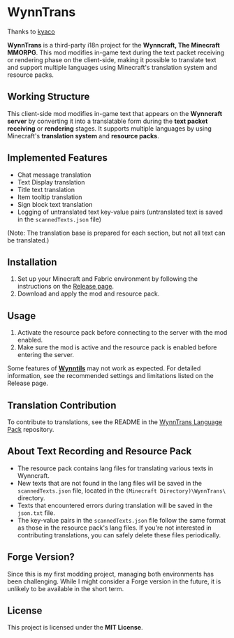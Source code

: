 # WynnTrans

Thanks to [kyaco](https://github.com/kyaco)

**WynnTrans** is a third-party i18n project for the **Wynncraft, The Minecraft MMORPG**. This mod modifies in-game text during the text packet receiving or rendering phase on the client-side, making it possible to translate text and support multiple languages using Minecraft's translation system and resource packs.

## Working Structure

This client-side mod modifies in-game text that appears on the **Wynncraft server** by converting it into a translatable form during the **text packet receiving** or **rendering** stages. It supports multiple languages by using Minecraft's **translation system** and **resource packs**.

## Implemented Features

- Chat message translation
- Text Display translation
- Title text translation
- Item tooltip translation
- Sign block text translation
- Logging of untranslated text key-value pairs (untranslated text is saved in the `scannedTexts.json` file)

(Note: The translation base is prepared for each section, but not all text can be translated.)

## Installation

1. Set up your Minecraft and Fabric environment by following the instructions on the [Release page](https://github.com/Hexagreen/WynnTrans/releases).
2. Download and apply the mod and resource pack.

## Usage

1. Activate the resource pack before connecting to the server with the mod enabled.
2. Make sure the mod is active and the resource pack is enabled before entering the server.

Some features of [**Wynntils**](https://github.com/Wynntils/Wynntils) may not work as expected. For detailed information, see the recommended settings and limitations listed on the Release page.

## Translation Contribution

To contribute to translations, see the README in the [WynnTrans Language Pack](https://github.com/Hexagreen/WynnTrans-Language-Pack) repository.

## About Text Recording and Resource Pack

- The resource pack contains lang files for translating various texts in Wynncraft.
- New texts that are not found in the lang files will be saved in the `scannedTexts.json` file, located in the `(Minecraft Directory)\WynnTrans\` directory.
- Texts that encountered errors during translation will be saved in the `json.txt` file.
- The key-value pairs in the `scannedTexts.json` file follow the same format as those in the resource pack's lang files. If you're not interested in contributing translations, you can safely delete these files periodically.

## Forge Version?

Since this is my first modding project, managing both environments has been challenging. While I might consider a Forge version in the future, it is unlikely to be available in the short term.

## License

This project is licensed under the **MIT License**.
